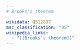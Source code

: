 ```yaml
---
# Brooks's theorem

wikidata: Q512897
msc_classification: "05"
wikipedia_links:
  - "[[Brooks's theorem]]"
---
```

